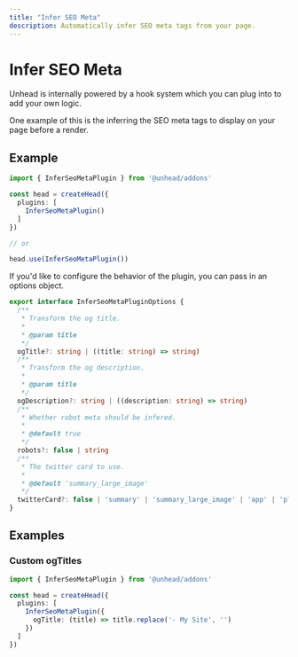 ```yaml
---
title: "Infer SEO Meta"
description: Automatically infer SEO meta tags from your page.
---
```


# Infer SEO Meta

Unhead is internally powered by a hook system which you can plug into to add your own logic.

One example of this is the inferring the SEO meta tags to display on your page before a render.

## Example

```ts
import { InferSeoMetaPlugin } from '@unhead/addons'

const head = createHead({
  plugins: [
    InferSeoMetaPlugin()
  ]
})

// or 

head.use(InferSeoMetaPlugin())
```

If you'd like to configure the behavior of the plugin, you can pass in an options object.

```ts
export interface InferSeoMetaPluginOptions {
  /**
   * Transform the og title.
   *
   * @param title
   */
  ogTitle?: string | ((title: string) => string)
  /**
   * Transform the og description.
   *
   * @param title
   */
  ogDescription?: string | ((description: string) => string)
  /**
   * Whether robot meta should be infered.
   *
   * @default true
   */
  robots?: false | string
  /**
   * The twitter card to use.
   *
   * @default 'summary_large_image'
   */
  twitterCard?: false | 'summary' | 'summary_large_image' | 'app' | 'player'
}
```

## Examples

### Custom ogTitles

```ts
import { InferSeoMetaPlugin } from '@unhead/addons'

const head = createHead({
  plugins: [
    InferSeoMetaPlugin({
      ogTitle: (title) => title.replace('- My Site', '')
    })
  ]
})
```
